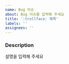 ```yaml
---
name: Bug 이슈
about: Bug 이슈를 입력해 주세요
title: ':trollface: 제목'
labels: ''
assignees: ''
---
```


### Description

설명을 입력해 주세요
